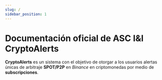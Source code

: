 ```yaml
---
slug: /
sidebar_position: 1
---
```


# Documentación oficial de ASC I&I CryptoAlerts 

**CryptoAlerts** es un sistema con el objetivo de otorgar a los usuarios alertas únicas de arbitraje **SPOT/P2P** en *Binance* en criptomonedas por medio de **subscripciones**.